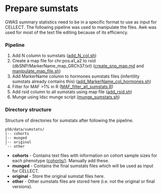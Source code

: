 # Prepare sumstats
GWAS summary statistics need to be in a specific format to use as input for CELLECT. The following pipeline was used to manipulate the files. Awk was used for most of the text file editing because of its efficiency.

### Pipeline
1. Add N column to sumstats ([add_N_col.sh](https://github.com/melparker101/p50/blob/main/CELLECT/prepare_sumstats/add_N_col.sh))
2. Create a map file for chr:pos:a1_a2 to rsid (dbSNP/MarkerName_map_GRCh37.txt) ([create_snp_map.md](https://github.com/melparker101/p50/blob/main/CELLECT/prepare_sumstats/create_snp_map.md) and [manipulate_map_file.sh](https://github.com/melparker101/p50/blob/main/CELLECT/prepare_sumstats/manipulate_map_file.sh))
2. Add MarkerName column to hormones sumstats files (infertility sumstats already contains this) ([add_MarkerName_col_hormones.sh](https://github.com/melparker101/p50/blob/main/CELLECT/prepare_sumstats/add_MarkerName_col_hormones.sh))
3. Filter for MAF >1% in R ([MAF_filter_all_sumstats.R](https://github.com/melparker101/p50/blob/main/CELLECT/prepare_sumstats/MAF_filter_all_sumstats.R))
4. Add rsid column to all sumstats using map file ([add_rsid.sh](https://github.com/melparker101/p50/blob/main/CELLECT/prepare_sumstats/add_rsid.sh))
5. Munge using ldsc munge script ([munge_sumstats.sh](https://github.com/melparker101/p50/blob/main/CELLECT/prepare_sumstats/munge_sumstats.sh))

### Directory structure 
Structure of directories for sumstats after following the pipeline.
``` text
p50/data/sumstats/
|-- cohorts
|-- munged
|-- original
`-- other
```
- **cohorts** - Contains text files with information on cohort sample sizes for each phenotype ([cohorts/](https://github.com/melparker101/p50/blob/main/CELLECT/prepare_sumstats/cohorts/)). Manually add these.
- **munged** - Contains the final sumstats files which will be used as input for CELLECT.
- **original** - Store the original sumstat files here.
- **other** - Other sumstats files are stored here (i.e. not the original or final versions).

